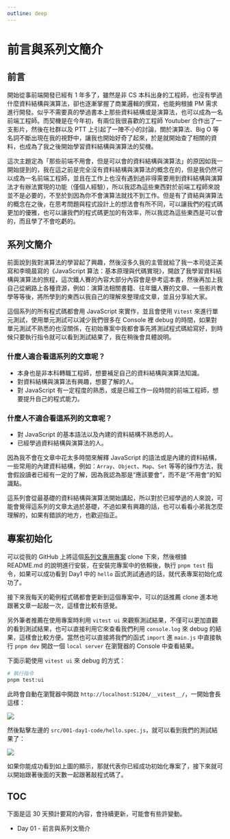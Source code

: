 ```yaml
---
outline: deep
---
```


# 前言與系列文簡介

## 前言

開始從事前端開發已經有 1 年多了，雖然是非 CS 本科出身的工程師，也沒有學過什麼資料結構與演算法，卻也逐漸掌握了商業邏輯的撰寫，也能夠根據 PM 需求進行開發。似乎不需要真的學過書本上那些資料結構或是演算法，也可以成為一名前端工程師。而契機是在今年初，有兩位我很喜歡的工程師 Youtuber 合作出了一支影片，然後在社群以及 PTT 上引起了一陣不小的討論，關於演算法、Big O 等名詞不斷出現在我的視野中，讓我也開始好奇了起來，於是就開始查了相關的資料，也成為了我之後開始學習資料結構與演算法的契機。

這次主題定為「那些前端不用會，但是可以會的資料結構與演算法」的原因如我一開始提到的，我在這之前是完全沒有資料結構與演算法的概念在的，但是我仍然可以成為一名前端工程師，並且在工作上也沒有遇到過非得需要用到資料結構與演算法才有辦法實現的功能（僅個人經驗），所以我認為這些東西對於前端工程師來說並不是必要的，不至於到因為你不會演算法就找不到工作。但是有了資結與演算法的概念在之後，在思考問題與程式設計上的想法會有所不同，可以讓我們的程式碼更加的優雅，也可以讓我們的程式碼更加的有效率，所以我認為這些東西是可以會的，而且學了不會吃虧的。

## 系列文簡介

前面說到我對演算法的學習起了興趣，然後沒多久我的主管就給了我一本司徒正美寫和李曉晨寫的《JavaScript 算法：基本原理與代碼實現》，開啟了我學習資料結構與演算法的旅程，這次鐵人賽的內容大部分內容會是參考這本書，然後再加上我自己從網路上各種資源，例如：演算法相關書籍、往年鐵人賽的文章、一些影片教學等等後，將所學到的東西以我自己的理解來整理成文章，並且分享給大家。

這個系列的所有程式碼都會用 JavaScript 來實作，並且會使用 `Vitest` 來進行單元測試，使用單元測試可以減少我們很多在 Console 裡 debug 的時間，如果對單元測試不熟悉的也沒關係，在初始專案中我都會事先將測試程式碼給寫好，到時候只要執行指令就可以看到測試結果了，我在稍後會具體說明。

### 什麼人適合看這系列的文章呢？

- 本身也是非本科轉職工程師，想要補足自己的資料結構與演算法知識。
- 對資料結構與演算法有興趣，想要了解的人。
- 對 JavaScript 有一定程度的熟悉，或是已經工作一段時間的前端工程師，想要提升自己的程式能力。

### 什麼人不適合看這系列的文章呢？

- 對 JavaScript 的基本語法以及內建的資料結構不熟悉的人。
- 已經學過資料結構與演算法的人。

因為我不會在文章中花太多時間來解釋 JavaScript 的語法或是內建的資料結構，一些常用的內建資料結構，例如：`Array`、`Object`、`Map`、`Set` 等等的操作方法，我會假設讀者已經有一定的了解，因為我認為那是“應該要會”，而不是“不用會”的知識點。

這系列會從最基礎的資料結構與演算法開始講起，所以對於已經學過的人來說，可能會覺得這系列的文章太過於基礎，不過如果有興趣的話，也可以看看小弟我怎麼理解的，如果有錯誤的地方，也歡迎指正。

## 專案初始化

可以從我的 GitHub 上將這個[系列文專用專案](https://github.com/SheepNDW/ithelp2023-dsa-with-js/tree/main) clone 下來，然後根據 README.md 的說明進行安裝，在安裝完專案中的依賴後，執行 `pnpm test` 指令，如果可以成功看到 Day1 中的 `hello` 函式測試通過的話，就代表專案初始化成功了。

接下來我每天的範例程式碼都會更新到這個專案中，可以的話推薦 clone 進本地跟著文章一起敲一次，這樣會比較有感覺。

另外筆者推薦在使用專案時利用 `vitest ui` 來觀察測試結果，不僅可以更加直觀的看到測試結果，也可以直接利用它來查看我們利用 `console.log` 來 debug 的結果，這樣會比較方便。當然也可以直接將我們的函式 `import` 進 `main.js` 中直接執行 `pnpm dev` 開啟一個 `local server` 在瀏覽器的 Console 中查看結果。

下面示範使用 `vitest ui` 來 debug 的方式：

```sh
# 執行指令
pnpm test:ui
```

此時會自動在瀏覽器中開啟 `http://localhost:51204/__vitest__/`，一開始會長這樣：

![](https://media.discordapp.net/attachments/1083289750099738624/1143438440751435786/image.png?width=2136&height=1084)

然後點擊左邊的 `src/001-day1-code/hello.spec.js`，就可以看到我們的測試結果了：

![](https://media.discordapp.net/attachments/1083289750099738624/1143439024984444989/image.png?width=2178&height=1084)

如果你能成功看到如上圖的顯示，那就代表你已經成功初始化專案了，接下來就可以開始跟著後面的天數一起跟著敲程式碼了。

## TOC

下面是這 30 天預計要寫的內容，會持續更新，可能會有些許變動。

- Day 01 - 前言與系列文簡介
<!-- - [Day 02 - 什麼是資料結構？演算法又是什麼？](./Day02.md)
- [Day 03 - 時間與空間複雜度](./Day03.md)
- [Day 04 -【排序演算法】Bubble Sort](./Day04.md)
- [Day 05 -【排序演算法】Selection Sort & Insertion Sort](./Day05.md)
- [Day 06 -【排序演算法】Shell Sort](./Day06.md)
- [Day 07 -【排序演算法】Merge Sort](./Day07.md)
- [Day 08 -【排序演算法】Quick Sort](./Day08.md)
- [Day 09 -【排序演算法】Counting Sort & Bucket Sort](./Day09.md)
- [Day 10 -【排序演算法】Radix Sort](./Day10.md)
- [Day 11 -【排序演算法】總結](./Day11.md)
- [Day 12 -【資料結構】Stack](./Day12.md)
- [Day 13 -【資料結構】Queue](./Day13.md)
- [Day 14 -【資料結構】Deque](./Day14.md)
- [Day 15 -【資料結構】Linked List (1)](./Day15.md)
- [Day 16 -【資料結構】Linked List (2)](./Day16.md)
- [Day 17 -【資料結構】Hash Table](./Day17.md)
- [Day 18 -【資料結構】Tree & Binary Tree](./Day18.md)
- [Day 19 -【資料結構】Tree 的深度優先走訪](./Day19.md)
- [Day 20 -【資料結構】Tree 的廣度優先走訪 & Print a binary tree](./Day20.md)
- [Day 21 -【資料結構】Binary Search Tree](./Day21.md)
- [Day 22 -【資料結構】Heap & Priority Queue (1)](./Day22.md)
- [Day 23 -【資料結構】Heap & Priority Queue (2)](./Day23.md)
- [Day 24 -【隨機演算法】Fisher-Yates Shuffle](./Day24.md)
- [Day 25 -【搜尋演算法】Sequential Search & Binary Search](./Day25.md)
- [Day 26 -【回溯法】Backtracking (1)](./Day26.md)
- [Day 27 -【回溯法】Backtracking (2)](./Day27.md)
- [Day 28 -【動態規劃】Dynamic Programming (1)](./Day28.md)
- [Day 29 -【動態規劃】Dynamic Programming (2)](./Day29.md) -->
